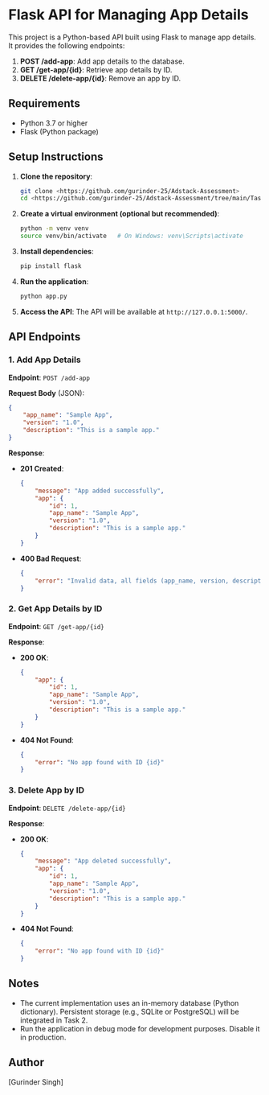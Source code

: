 # Flask API for Managing App Details

This project is a Python-based API built using Flask to manage app details. It provides the following endpoints:

1. **POST /add-app**: Add app details to the database.
2. **GET /get-app/{id}**: Retrieve app details by ID.
3. **DELETE /delete-app/{id}**: Remove an app by ID.

## Requirements

- Python 3.7 or higher
- Flask (Python package)

## Setup Instructions

1. **Clone the repository**:
   ```bash
   git clone <https://github.com/gurinder-25/Adstack-Assessment>
   cd <https://github.com/gurinder-25/Adstack-Assessment/tree/main/Task%201>
   ```

2. **Create a virtual environment (optional but recommended)**:
   ```bash
   python -m venv venv
   source venv/bin/activate   # On Windows: venv\Scripts\activate
   ```

3. **Install dependencies**:
   ```bash
   pip install flask
   ```

4. **Run the application**:
   ```bash
   python app.py
   ```

5. **Access the API**:
   The API will be available at `http://127.0.0.1:5000/`.

## API Endpoints

### 1. Add App Details
**Endpoint**: `POST /add-app`

**Request Body** (JSON):
```json
{
    "app_name": "Sample App",
    "version": "1.0",
    "description": "This is a sample app."
}
```

**Response**:
- **201 Created**:
  ```json
  {
      "message": "App added successfully",
      "app": {
          "id": 1,
          "app_name": "Sample App",
          "version": "1.0",
          "description": "This is a sample app."
      }
  }
  ```
- **400 Bad Request**:
  ```json
  {
      "error": "Invalid data, all fields (app_name, version, description) are required"
  }
  ```
### 2. Get App Details by ID
**Endpoint**: `GET /get-app/{id}`

**Response**:
- **200 OK**:
  ```json
  {
      "app": {
          "id": 1,
          "app_name": "Sample App",
          "version": "1.0",
          "description": "This is a sample app."
      }
  }
  ```
- **404 Not Found**:
  ```json
  {
      "error": "No app found with ID {id}"
  }
  ```

### 3. Delete App by ID
**Endpoint**: `DELETE /delete-app/{id}`

**Response**:
- **200 OK**:
  ```json
  {
      "message": "App deleted successfully",
      "app": {
          "id": 1,
          "app_name": "Sample App",
          "version": "1.0",
          "description": "This is a sample app."
      }
  }
  ```

- **404 Not Found**:
  ```json
  {
      "error": "No app found with ID {id}"
  }
  ```

## Notes

- The current implementation uses an in-memory database (Python dictionary). Persistent storage (e.g., SQLite or PostgreSQL) will be integrated in Task 2.
- Run the application in debug mode for development purposes. Disable it in production.


## Author
[Gurinder Singh]
